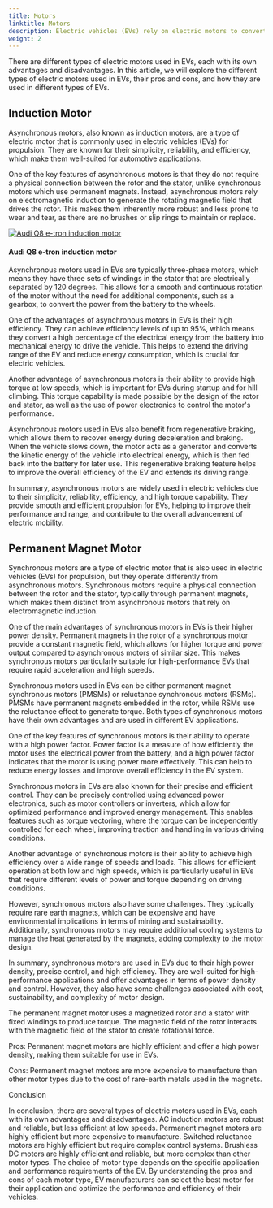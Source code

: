 ```yaml
---
title: Motors
linktitle: Motors
description: Electric vehicles (EVs) rely on electric motors to convert electrical energy stored in the battery into mechanical energy to power the vehicle's wheels.
weight: 2
---
```

<!-- markdownlint-disable MD033 -->
 There are different types of electric motors used in EVs, each with its own advantages and disadvantages. In this article, we will explore the different types of electric motors used in EVs, their pros and cons, and how they are used in different types of EVs.

## Induction Motor

Asynchronous motors, also known as induction motors, are a type of electric motor that is commonly used in electric vehicles (EVs) for propulsion. They are known for their simplicity, reliability, and efficiency, which make them well-suited for automotive applications.

One of the key features of asynchronous motors is that they do not require a physical connection between the rotor and the stator, unlike synchronous motors which use permanent magnets. Instead, asynchronous motors rely on electromagnetic induction to generate the rotating magnetic field that drives the rotor. This makes them inherently more robust and less prone to wear and tear, as there are no brushes or slip rings to maintain or replace.

<figur>
    <a href="https://media.evkx.net/multimedia/technology/motors/asyncronmotor.jpg">
        <img src="https://media.evkx.net/multimedia/technology/motors/asyncronmotor_st.jpg" alt="Audi Q8 e-tron induction motor" title="Audi Q8 e-tron induction motor">
    </a>
    <figcaption><h4>Audi Q8 e-tron induction motor</h4></figcaption>
</figur>

Asynchronous motors used in EVs are typically three-phase motors, which means they have three sets of windings in the stator that are electrically separated by 120 degrees. This allows for a smooth and continuous rotation of the motor without the need for additional components, such as a gearbox, to convert the power from the battery to the wheels.

One of the advantages of asynchronous motors in EVs is their high efficiency. They can achieve efficiency levels of up to 95%, which means they convert a high percentage of the electrical energy from the battery into mechanical energy to drive the vehicle. This helps to extend the driving range of the EV and reduce energy consumption, which is crucial for electric vehicles.

Another advantage of asynchronous motors is their ability to provide high torque at low speeds, which is important for EVs during startup and for hill climbing. This torque capability is made possible by the design of the rotor and stator, as well as the use of power electronics to control the motor's performance.

Asynchronous motors used in EVs also benefit from regenerative braking, which allows them to recover energy during deceleration and braking. When the vehicle slows down, the motor acts as a generator and converts the kinetic energy of the vehicle into electrical energy, which is then fed back into the battery for later use. This regenerative braking feature helps to improve the overall efficiency of the EV and extends its driving range.

In summary, asynchronous motors are widely used in electric vehicles due to their simplicity, reliability, efficiency, and high torque capability. They provide smooth and efficient propulsion for EVs, helping to improve their performance and range, and contribute to the overall advancement of electric mobility.

## Permanent Magnet Motor

Synchronous motors are a type of electric motor that is also used in electric vehicles (EVs) for propulsion, but they operate differently from asynchronous motors. Synchronous motors require a physical connection between the rotor and the stator, typically through permanent magnets, which makes them distinct from asynchronous motors that rely on electromagnetic induction.

One of the main advantages of synchronous motors in EVs is their higher power density. Permanent magnets in the rotor of a synchronous motor provide a constant magnetic field, which allows for higher torque and power output compared to asynchronous motors of similar size. This makes synchronous motors particularly suitable for high-performance EVs that require rapid acceleration and high speeds.

Synchronous motors used in EVs can be either permanent magnet synchronous motors (PMSMs) or reluctance synchronous motors (RSMs). PMSMs have permanent magnets embedded in the rotor, while RSMs use the reluctance effect to generate torque. Both types of synchronous motors have their own advantages and are used in different EV applications.

One of the key features of synchronous motors is their ability to operate with a high power factor. Power factor is a measure of how efficiently the motor uses the electrical power from the battery, and a high power factor indicates that the motor is using power more effectively. This can help to reduce energy losses and improve overall efficiency in the EV system.

Synchronous motors in EVs are also known for their precise and efficient control. They can be precisely controlled using advanced power electronics, such as motor controllers or inverters, which allow for optimized performance and improved energy management. This enables features such as torque vectoring, where the torque can be independently controlled for each wheel, improving traction and handling in various driving conditions.

Another advantage of synchronous motors is their ability to achieve high efficiency over a wide range of speeds and loads. This allows for efficient operation at both low and high speeds, which is particularly useful in EVs that require different levels of power and torque depending on driving conditions.

However, synchronous motors also have some challenges. They typically require rare earth magnets, which can be expensive and have environmental implications in terms of mining and sustainability. Additionally, synchronous motors may require additional cooling systems to manage the heat generated by the magnets, adding complexity to the motor design.

In summary, synchronous motors are used in EVs due to their high power density, precise control, and high efficiency. They are well-suited for high-performance applications and offer advantages in terms of power density and control. However, they also have some challenges associated with cost, sustainability, and complexity of motor design.

The permanent magnet motor uses a magnetized rotor and a stator with fixed windings to produce torque. The magnetic field of the rotor interacts with the magnetic field of the stator to create rotational force.

Pros: Permanent magnet motors are highly efficient and offer a high power density, making them suitable for use in EVs.

Cons: Permanent magnet motors are more expensive to manufacture than other motor types due to the cost of rare-earth metals used in the magnets.


Conclusion

In conclusion, there are several types of electric motors used in EVs, each with its own advantages and disadvantages. AC induction motors are robust and reliable, but less efficient at low speeds. Permanent magnet motors are highly efficient but more expensive to manufacture. Switched reluctance motors are highly efficient but require complex control systems. Brushless DC motors are highly efficient and reliable, but more complex than other motor types. The choice of motor type depends on the specific application and performance requirements of the EV. By understanding the pros and cons of each motor type, EV manufacturers can select the best motor for their application and optimize the performance and efficiency of their vehicles.